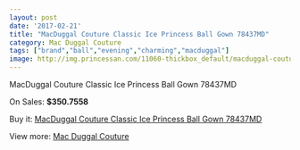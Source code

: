 ```yaml
---
layout: post
date: '2017-02-21'
title: "MacDuggal Couture Classic Ice Princess Ball Gown 78437MD"
category: Mac Duggal Couture
tags: ["brand","ball","evening","charming","macduggal"]
image: http://img.princessan.com/11060-thickbox_default/macduggal-couture-classic-ice-princess-ball-gown-78437md.jpg
---
```

MacDuggal Couture Classic Ice Princess Ball Gown 78437MD

On Sales: **$350.7558**
<a href="https://www.princessan.com/en/mac-duggal-couture/5007-macduggal-couture-classic-ice-princess-ball-gown-78437md.html"><amp-img layout="responsive" width="600" height="600" src="//img.princessan.com/11060-thickbox_default/macduggal-couture-classic-ice-princess-ball-gown-78437md.jpg" alt="MacDuggal Couture Classic Ice Princess Ball Gown 78437MD 0" /></a>
<a href="https://www.princessan.com/en/mac-duggal-couture/5007-macduggal-couture-classic-ice-princess-ball-gown-78437md.html"><amp-img layout="responsive" width="600" height="600" src="//img.princessan.com/11063-thickbox_default/macduggal-couture-classic-ice-princess-ball-gown-78437md.jpg" alt="MacDuggal Couture Classic Ice Princess Ball Gown 78437MD 1" /></a>
<a href="https://www.princessan.com/en/mac-duggal-couture/5007-macduggal-couture-classic-ice-princess-ball-gown-78437md.html"><amp-img layout="responsive" width="600" height="600" src="//img.princessan.com/11062-thickbox_default/macduggal-couture-classic-ice-princess-ball-gown-78437md.jpg" alt="MacDuggal Couture Classic Ice Princess Ball Gown 78437MD 2" /></a>
<a href="https://www.princessan.com/en/mac-duggal-couture/5007-macduggal-couture-classic-ice-princess-ball-gown-78437md.html"><amp-img layout="responsive" width="600" height="600" src="//img.princessan.com/11061-thickbox_default/macduggal-couture-classic-ice-princess-ball-gown-78437md.jpg" alt="MacDuggal Couture Classic Ice Princess Ball Gown 78437MD 3" /></a>

Buy it: [MacDuggal Couture Classic Ice Princess Ball Gown 78437MD](https://www.princessan.com/en/mac-duggal-couture/5007-macduggal-couture-classic-ice-princess-ball-gown-78437md.html "MacDuggal Couture Classic Ice Princess Ball Gown 78437MD")

View more: [Mac Duggal Couture](https://www.princessan.com/en/39-mac-duggal-couture "Mac Duggal Couture")